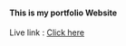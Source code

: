 #### This is my portfolio Website

Live link : <a href="https://shovonkumar.github.io/portfolio-website/" target="_blank">Click here</a>

